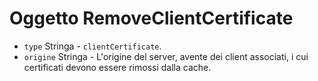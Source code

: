 # Oggetto RemoveClientCertificate

* `type` Stringa - `clientCertificate`.
* `origine` Stringa - L'origine del server, avente dei client associati, i cui certificati devono essere rimossi dalla cache.

